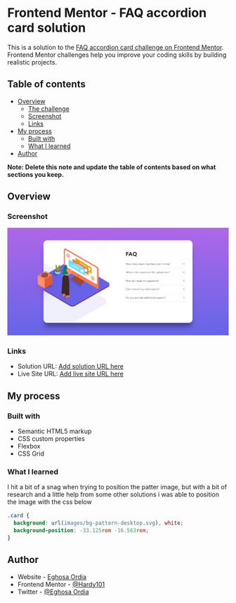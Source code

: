 # Frontend Mentor - FAQ accordion card solution

This is a solution to the [FAQ accordion card challenge on Frontend Mentor](https://www.frontendmentor.io/challenges/faq-accordion-card-XlyjD0Oam). Frontend Mentor challenges help you improve your coding skills by building realistic projects.

## Table of contents

- [Overview](#overview)
  - [The challenge](#the-challenge)
  - [Screenshot](#screenshot)
  - [Links](#links)
- [My process](#my-process)
  - [Built with](#built-with)
  - [What I learned](#what-i-learned)
- [Author](#author)

**Note: Delete this note and update the table of contents based on what sections you keep.**

## Overview

### Screenshot

![](./screenshot.png)

### Links

- Solution URL: [Add solution URL here](https://github.com/Hardy101/faq-accordion-card)
- Live Site URL: [Add live site URL here](https://hardy101.github.io/faq-accordion-card/)

## My process

### Built with

- Semantic HTML5 markup
- CSS custom properties
- Flexbox
- CSS Grid

### What I learned

I hit a bit of a snag when trying to position the patter image, but with a bit of research and a little help from some other solutions i was able to position the image with the css below


```css
.card {
  background: url(images/bg-pattern-desktop.svg), white;
  background-position: -33.125rem -16.563rem;
}

```

## Author

- Website - [Eghosa Ordia](https://github.com/Hardy101/faq-accordion-card)
- Frontend Mentor - [@Hardy101](https://www.frontendmentor.io/profile/Hardy101)
- Twitter - [@Eghosa Ordia](https://www.twitter.com/EghosaOrdia)
